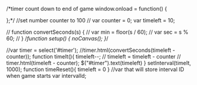 
/*timer count down to end of game
window.onload = function() {

};*/
//set number counter to 100
// var counter = 0;
var timeleft = 10;

// function convertSeconds(s) {
//     var min = floor(s / 60);
//     var sec = s % 60;
// }
/*function setup() {
    noCanvas();
}*/

//var timer = select('#timer');
//timer.html(convertSeconds(timeleft - counter));
function timeIt(){
    timeleft--;
    // timeleft = timeleft - counter
    // timer.html(timeleft - counter);
    $("#timer").text(timeleft)
}
setInterval(timeIt, 1000);
function timeReset(){
    timeleft = 0
}
//var that will store interval ID when game starts
var intervalId;